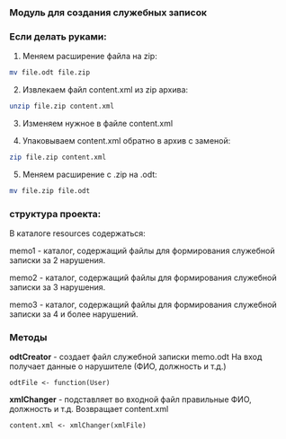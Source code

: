 ### Модуль для создания служебных записок

### Если делать руками:
1. Меняем расширение файла на zip:
``` bash
mv file.odt file.zip
```

2. Извлекаем файл content.xml из zip архива:
```bash
unzip file.zip content.xml
```

3. Изменяем нужное в файле content.xml

4. Упаковываем content.xml обратно в архив с заменой:

```bash
zip file.zip content.xml
```

5. Меняем расширение c .zip на .odt:

``` bash
mv file.zip file.odt
```

### структура проекта:

В каталоге resources содержаться:

memo1 - каталог, содержащий файлы для формирования служебной записки за 2 нарушения.

memo2 - каталог, содержащий файлы для формирования служебной записки за 3 нарушения.

memo3 - каталог, содержащий файлы для формирования служебной записки за 4 и более нарушений.

### Методы

**odtCreator** - создает файл служебной записки memo.odt На вход получает данные о нарушителе (ФИО, должность и т.д.)
```
odtFile <- function(User)
```

**xmlChanger** - подставляет во входной файл правильные ФИО, должность и т.д. Возвращает content.xml
```
content.xml <- xmlChanger(xmlFile)
```